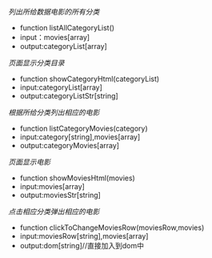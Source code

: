 
*列出所给数据电影的所有分类*
- function listAllCategoryList()
- input：movies[array]
- output:categoryList[array]

*页面显示分类目录*
- function showCategoryHtml(categoryList)
- input:categoryList[array]
- output:categoryListStr[string]

*根据所给分类列出相应的电影*
- function listCategoryMovies(category)
- input:category[string],movies[array]
- output:categoryMovies[array]

*页面显示电影*
- function showMoviesHtml(movies)
- input:movies[array]
- output:moviesStr[string]

*点击相应分类弹出相应的电影*
- function clickToChangeMoviesRow(moviesRow,movies)
- input:moviesRow[string],movies[array]
- output:dom[string]//直接加入到dom中